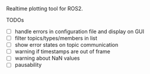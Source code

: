 Realtime plotting tool for ROS2.

TODOs

* [ ] handle errors in configuration file and display on GUI
* [ ] filter topics/types/members in list
* [ ] show error states on topic communication
* [ ] warning if timestamps are out of frame
* [ ] warning about NaN values
* [ ] pausability